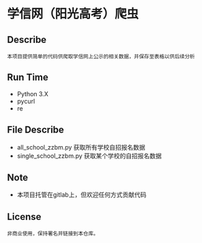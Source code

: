 # 学信网（阳光高考）爬虫

## Describe
    本项目提供简单的代码供爬取学信网上公示的相关数据，并保存至表格以供后续分析
    
## Run Time
* Python 3.X
* pycurl
* re
    
## File Describe
* all_school_zzbm.py 获取所有学校自招报名数据
* single_school_zzbm.py 获取某个学校的自招报名数据

## Note
* 本项目托管在gitlab上，但欢迎任何方式贡献代码

## License
    非商业使用，保持署名并链接到本仓库。